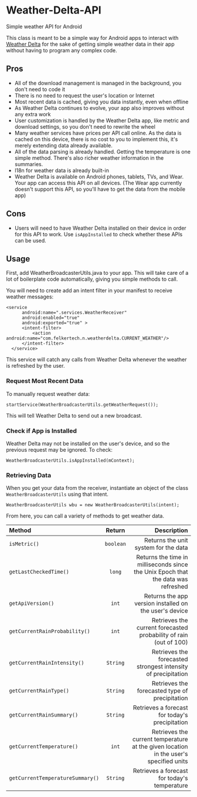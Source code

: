 # Weather-Delta-API
Simple weather API for Android

This class is meant to be a simple way for Android apps to interact with <a href="https://play.google.com/store/apps/details?id=com.felkertech.n.weatherdelta">Weather Delta</a> for the sake of
getting simple weather data in their app without having to program any complex code.

## Pros
* All of the download management is managed in the background, you don't need to code it
* There is no need to request the user's location or Internet
* Most recent data is cached, giving you data instantly, even when offline
* As Weather Delta continues to evolve, your app also improves without any extra work
* User customization is handled by the Weather Delta app, like metric and download settings,
so you don't need to rewrite the wheel
* Many weather services have prices per API call online. As the data is cached on this device,
there is no cost to you to implement this, it's merely extending data already available.
* All of the data parsing is already handled. Getting the temperature is one simple method.
There's also richer weather information in the summaries.
* l18n for weather data is already built-in
* Weather Delta is available on Android phones, tablets, TVs, and Wear. Your app can access this
API on all devices. (The Wear app currently doesn't support this API, so you'll have to get the
data from the mobile app)

## Cons
* Users will need to have Weather Delta installed on their device in order for this API to work.
Use `isAppInstalled` to check whether these APIs can be used.

## Usage
First, add WeatherBroadcasterUtils.java to your app. This will take care of a lot of boilerplate code automatically, giving you simple methods to call.

You will need to create add an intent filter in your manifest to receive weather messages:

    <service
          android:name=".services.WeatherReceiver"
          android:enabled="true"
          android:exported="true" >
          <intent-filter>
              <action android:name="com.felkertech.n.weatherdelta.CURRENT_WEATHER"/>
          </intent-filter>
      </service>

This service will catch any calls from Weather Delta whenever the weather is refreshed by the user.

### Request Most Recent Data
To manually request weather data:

    startService(WeatherBroadcasterUtils.getWeatherRequest());

This will tell Weather Delta to send out a new broadcast. 

### Check if App is Installed
Weather Delta may not be installed on the user's device, and so the previous request may be ignored. To check:

    WeatherBroadcasterUtils.isAppInstalled(mContext);
  
### Retrieving Data
When you get your data from the receiver, instantiate an object of the class `WeatherBroadcasterUtils` using that intent.

    WeatherBroadcasterUtils wbu = new WeatherBroadcasterUtils(intent);

From here, you can call a variety of methods to get weather data.

| Method | Return | Description |
| :---   | :---:  | ---: |
| `isMetric()` | `boolean` | Returns the unit system for the data |
| `getLastCheckedTime()` | `long` | Returns the time in milliseconds since the Unix Epoch that the data was refreshed |
| `getApiVersion()` | `int` | Returns the app version installed on the user's device |
| `getCurrentRainProbability()` | `int` | Retrieves the current forecasted probability of rain (out of 100) |
| `getCurrentRainIntensity()` | `String` | Retrieves the forecasted strongest intensity of precipitation |
| `getCurrentRainType()` | `String` | Retrieves the forecasted type of precipitation |
| `getCurrentRainSummary()` | `String` | Retrieves a forecast for today's precipitation |
| `getCurrentTemperature()` | `int` | Retrieves the current temperature at the given location in the user's specified units |
| `getCurrentTemperatureSummary()` | `String` | Retrieves a forecast for today's temperature |

